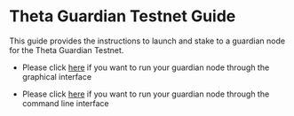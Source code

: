 # Theta Guardian Testnet Guide

This guide provides the instructions to launch and stake to a guardian node for the Theta Guardian Testnet.

- Please click [here](./docs/UI.md) if you want to run your guardian node through the graphical interface

- Please click [here](./docs/CMD.md) if you want to run your guardian node through the command line interface

